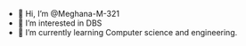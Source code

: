 - 👋 Hi, I’m @Meghana-M-321
- 👀 I’m interested in DBS
- 🌱 I’m currently learning Computer science and engineering.


<!---
Meghana-M-321/Meghana-M-321 is a ✨ special ✨ repository because its `README.md` (this file) appears on your GitHub profile.
You can click the Preview link to take a look at your changes.
--->
